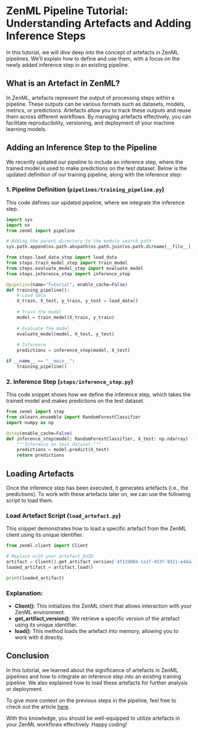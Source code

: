 # ZenML Pipeline Tutorial: Understanding Artefacts and Adding Inference Steps

In this tutorial, we will dive deep into the concept of artefacts in ZenML pipelines. We’ll explain how to define and use them, with a focus on the newly added inference step in an existing pipeline. 

## What is an Artefact in ZenML?

In ZenML, artefacts represent the output of processing steps within a pipeline. These outputs can be various formats such as datasets, models, metrics, or predictions. Artefacts allow you to track these outputs and reuse them across different workflows. By managing artefacts effectively, you can facilitate reproducibility, versioning, and deployment of your machine learning models.

## Adding an Inference Step to the Pipeline

We recently updated our pipeline to include an inference step, where the trained model is used to make predictions on the test dataset. Below is the updated definition of our training pipeline, along with the inference step:

### 1. Pipeline Definition (`pipelines/training_pipeline.py`)

This code defines our updated pipeline, where we integrate the inference step.

```python
import sys
import os
from zenml import pipeline

# Adding the parent directory to the module search path
sys.path.append(os.path.abspath(os.path.join(os.path.dirname(__file__), '..')))

from steps.load_data_step import load_data
from steps.train_model_step import train_model
from steps.evaluate_model_step import evaluate_model
from steps.inference_step import inference_step

@pipeline(name="Tutorial", enable_cache=False)
def training_pipeline():
    # Load data
    X_train, X_test, y_train, y_test = load_data()
    
    # Train the model
    model = train_model(X_train, y_train)
    
    # Evaluate the model
    evaluate_model(model, X_test, y_test)
    
    # Inference
    predictions = inference_step(model, X_test)

if __name__ == "__main__":
    training_pipeline()
```

### 2. Inference Step (`steps/inference_step.py`)

This code snippet shows how we define the inference step, which takes the trained model and makes predictions on the test dataset.

```python
from zenml import step
from sklearn.ensemble import RandomForestClassifier
import numpy as np

@step(enable_cache=False)
def inference_step(model: RandomForestClassifier, X_test: np.ndarray) -> np.ndarray:
    """Inference on test dataset."""
    predictions = model.predict(X_test)
    return predictions
```

## Loading Artefacts

Once the inference step has been executed, it generates artefacts (i.e., the predictions). To work with these artefacts later on, we can use the following script to load them.

### Load Artefact Script (`load_artefact.py`)

This snippet demonstrates how to load a specific artefact from the ZenML client using its unique identifier.

```python
from zenml.client import Client

# Replace with your artefact UUID
artifact = Client().get_artifact_version('4f12d004-1a1f-453f-9321-a4da200345d4')
loaded_artifact = artifact.load()

print(loaded_artifact)
```

### Explanation:
- **Client()**: This initializes the ZenML client that allows interaction with your ZenML environment.
- **get_artifact_version()**: We retrieve a specific version of the artefact using its unique identifier.
- **load()**: This method loads the artefact into memory, allowing you to work with it directly.

## Conclusion

In this tutorial, we learned about the significance of artefacts in ZenML pipelines and how to integrate an inference step into an existing training pipeline. We also explained how to load these artefacts for further analysis or deployment. 

To give more context on the previous steps in the pipeline, feel free to check out the article [here](https://jheiduk.com/posts/zenml_tutorial/). 

With this knowledge, you should be well-equipped to utilize artefacts in your ZenML workflows effectively. Happy coding!